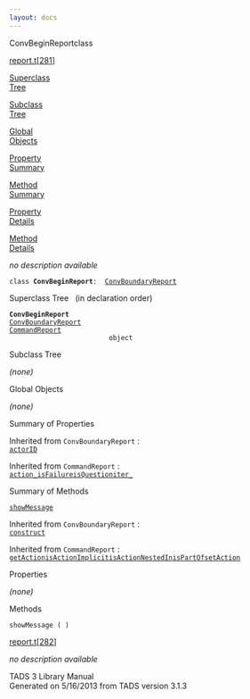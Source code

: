 ```yaml
---
layout: docs
---
```

<span class="title">ConvBeginReport</span><span class="type">class</span>

[report.t](../file/report.t.html)\[[281](../source/report.t.html#281)\]

[Superclass  
Tree](#_SuperClassTree_)

[Subclass  
Tree](#_SubClassTree_)

[Global  
Objects](#_ObjectSummary_)

[Property  
Summary](#_PropSummary_)

[Method  
Summary](#_MethodSummary_)

[Property  
Details](#_Properties_)

[Method  
Details](#_Methods_)



*no description available*

`class `**`ConvBeginReport`**` :   `[`ConvBoundaryReport`](../object/ConvBoundaryReport.html)



<span id="_SuperClassTree_"></span>



<span class="hdln">Superclass Tree</span>   (in declaration order)



**`ConvBeginReport`**  
[`ConvBoundaryReport`](../object/ConvBoundaryReport.html)  
[`CommandReport`](../object/CommandReport.html)  
`                         object`  
<span id="_SubClassTree_"></span>



<span class="hdln">Subclass Tree</span>  



*(none)* <span id="_ObjectSummary_"></span>



<span class="hdln">Global Objects</span>  



*(none)* <span id="_PropSummary_"></span>



<span class="hdln">Summary of Properties</span>  





Inherited from `ConvBoundaryReport` :  
[`actorID`](../object/ConvBoundaryReport.html#actorID)

Inherited from `CommandReport` :  
[`action_`](../object/CommandReport.html#action_)[`isFailure`](../object/CommandReport.html#isFailure)[`isQuestion`](../object/CommandReport.html#isQuestion)[`iter_`](../object/CommandReport.html#iter_)

<span id="_MethodSummary_"></span>



<span class="hdln">Summary of Methods</span>  



[`showMessage`](#showMessage)

Inherited from `ConvBoundaryReport` :  
[`construct`](../object/ConvBoundaryReport.html#construct)

Inherited from `CommandReport` :  
[`getAction`](../object/CommandReport.html#getAction)[`isActionImplicit`](../object/CommandReport.html#isActionImplicit)[`isActionNestedIn`](../object/CommandReport.html#isActionNestedIn)[`isPartOf`](../object/CommandReport.html#isPartOf)[`setAction`](../object/CommandReport.html#setAction)

<span id="_Properties_"></span>



<span class="hdln">Properties</span>  



*(none)* <span id="_Methods_"></span>



<span class="hdln">Methods</span>  



<span id="showMessage"></span>

`showMessage ( )`

[report.t](../file/report.t.html)\[[282](../source/report.t.html#282)\]



*no description available*





TADS 3 Library Manual  
Generated on 5/16/2013 from TADS version 3.1.3


